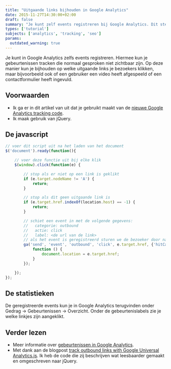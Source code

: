 ```yaml
---
title: "Uitgaande links bijhouden in Google Analytics"
date: 2015-11-27T14:30:00+02:00
draft: false
summary: "Je kunt zelf events registreren bij Google Analytics. Dit stelt je in staat om bijvoorbeeld te meten op welke uitgaande links je bezoekers klikken. In dit artikel leg ik uit hoe dat werkt."
types: ['tutorial']
subjects: ['analytics', 'tracking', 'seo']
params:
  outdated_warning: true
---
```

Je kunt in Google Analytics zelfs events registreren. Hiermee kun je gebeurtenissen tracken die normaal gesproken niet zichtbaar zijn. Op deze manier kun je bijhouden op welke uitgaande links je bezoekers klikken, maar bijvoorbeeld ook of een gebruiker een video heeft afgespeeld of een contactformulier heeft ingevuld.

## Voorwaarden
* Ik ga er in dit artikel van uit dat je gebruikt maakt van de [nieuwe Google Analytics tracking code](https://support.google.com/analytics/answer/4457764).
* Ik maak gebruik van jQuery.

## De javascript

```javascript
// voer dit script uit na het laden van het document
$('document').ready(function(){

    // voer deze functie uit bij elke klik
    $(window).click(function(e) {

        // stop als er niet op een link is geklikt
        if (e.target.nodeName != 'A') {
            return;
        }

        // stop als dit geen uitgaande link is
        if (e.target.href.indexOf(location.host) == -1) {
            return;
        }

        // schiet een event in met de volgende gegevens:
        //   categorie: outbound
        //   actie: click
        //   label: <de url van de link>
        // als het event is geregistreerd sturen we de bezoeker door naar de juiste url
        ga('send', 'event', 'outbound', 'click', e.target.href, {'hitCallback':
            function () {
                document.location = e.target.href;
            }
        });

    });
});
```

## De statistieken
De geregistreerde events kun je in Google Analytics terugvinden onder Gedrag -> Gebeurtenissen -> Overzicht. Onder de gebeurtenislabels zie je welke linkjes zijn aangeklikt.

## Verder lezen
* Meer informatie over [gebeurtenissen in Google Analytics](https://support.google.com/analytics/answer/1033068).
* Met dank aan de blogpost [track outbound links with Google Universal Analytics.js](http://www.axllent.org/docs/view/track-outbound-links-with-analytics-js/).  Ik heb de code die zij beschrijven wat leesbaarder gemaakt en omgeschreven naar jQuery.
